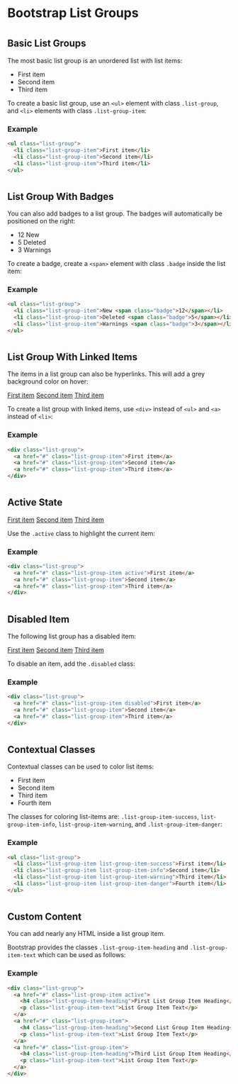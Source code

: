 Bootstrap List Groups
=====================

# 

#  

Basic List Groups
-----------------

The most basic list group is an unordered list with list items:

-   First item
-   Second item
-   Third item

To create a basic list group, use an `<ul>` element with class `.list-group`, and `<li>` elements with class `.list-group-item`:

### Example

``` html
<ul class="list-group">
  <li class="list-group-item">First item</li>
  <li class="list-group-item">Second item</li>
  <li class="list-group-item">Third item</li>
</ul>
```

# 

List Group With Badges
----------------------

You can also add badges to a list group. The badges will automatically be positioned on the right:

-   12 New
-   5 Deleted
-   3 Warnings

To create a badge, create a `<span>` element with class `.badge` inside the list item:

### Example

``` html
<ul class="list-group">
  <li class="list-group-item">New <span class="badge">12</span></li>
  <li class="list-group-item">Deleted <span class="badge">5</span></li>
  <li class="list-group-item">Warnings <span class="badge">3</span></li>
</ul>
```

#  

#  

List Group With Linked Items
----------------------------

The items in a list group can also be hyperlinks. This will add a grey background color on hover:

[First item](https://www.w3schools.com/bootstrap/bootstrap_list_groups.asp#) [Second item](https://www.w3schools.com/bootstrap/bootstrap_list_groups.asp#) [Third item](https://www.w3schools.com/bootstrap/bootstrap_list_groups.asp#)

To create a list group with linked items, use `<div>` instead of `<ul>` and `<a>` instead of `<li>`:

### Example

``` html
<div class="list-group">
  <a href="#" class="list-group-item">First item</a>
  <a href="#" class="list-group-item">Second item</a>
  <a href="#" class="list-group-item">Third item</a>
</div>
```

#  

Active State
------------

[First item](https://www.w3schools.com/bootstrap/bootstrap_list_groups.asp#) [Second item](https://www.w3schools.com/bootstrap/bootstrap_list_groups.asp#) [Third item](https://www.w3schools.com/bootstrap/bootstrap_list_groups.asp#)

Use the `.active` class to highlight the current item:

### Example

``` html
<div class="list-group">
  <a href="#" class="list-group-item active">First item</a>
  <a href="#" class="list-group-item">Second item</a>
  <a href="#" class="list-group-item">Third item</a>
</div>
```

#  

Disabled Item
-------------

The following list group has a disabled item:

[First item](https://www.w3schools.com/bootstrap/bootstrap_list_groups.asp#) [Second item](https://www.w3schools.com/bootstrap/bootstrap_list_groups.asp#) [Third item](https://www.w3schools.com/bootstrap/bootstrap_list_groups.asp#)

To disable an item, add the `.disabled` class:

### Example

``` html
<div class="list-group">
  <a href="#" class="list-group-item disabled">First item</a>
  <a href="#" class="list-group-item">Second item</a>
  <a href="#" class="list-group-item">Third item</a>
</div>
```

#  

Contextual Classes
------------------

Contextual classes can be used to color list items:

-   First item
-   Second item
-   Third item
-   Fourth item

The classes for coloring list-items are: `.list-group-item-success`, `list-group-item-info`, `list-group-item-warning`, and `.list-group-item-danger`:

### Example

``` html
<ul class="list-group">
  <li class="list-group-item list-group-item-success">First item</li>
  <li class="list-group-item list-group-item-info">Second item</li>
  <li class="list-group-item list-group-item-warning">Third item</li>
  <li class="list-group-item list-group-item-danger">Fourth item</li>
</ul>
```

#  

Custom Content
--------------

You can add nearly any HTML inside a list group item.

Bootstrap provides the classes `.list-group-item-heading` and `.list-group-item-text` which can be used as follows:

### Example

``` html
<div class="list-group">
  <a href="#" class="list-group-item active">
    <h4 class="list-group-item-heading">First List Group Item Heading</h4>
    <p class="list-group-item-text">List Group Item Text</p>
  </a>
  <a href="#" class="list-group-item">
    <h4 class="list-group-item-heading">Second List Group Item Heading</h4>
    <p class="list-group-item-text">List Group Item Text</p>
  </a>
  <a href="#" class="list-group-item">
    <h4 class="list-group-item-heading">Third List Group Item Heading</h4>
    <p class="list-group-item-text">List Group Item Text</p>
  </a>
</div>
```